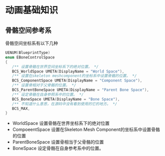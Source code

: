 # 动画基础知识
## 骨骼空间参考系
骨骼空间坐标系有以下几种
~~~c++
UENUM(BlueprintType)
enum EBoneControlSpace
{
   /** 设置骨骼在世界空间坐标系下的绝对位置。 */
   BCS_WorldSpace UMETA(DisplayName = "World Space"),
   /** 设置在skeleton meshcomponent的坐标系中设置骨骼的位置。 */
   BCS_ComponentSpace UMETA(DisplayName = "Component Space"),
   /** 设置骨相对于父骨骼的位置。 */
   BCS_ParentBoneSpace UMETA(DisplayName = "Parent Bone Space"),
   /** 设定骨骼在自身参照系中的位置。 */
   BCS_BoneSpace UMETA(DisplayName = "Bone Space"),
   /** 不知道什么意思，在源码中没有看到使用的它的地方。 */
   BCS_MAX,  
}
~~~
* WorldSpace 
  设置骨骼在世界坐标系下的绝对位置
* CompoeentSpace
  设置在Skeleton  Mesh Component的坐标系中设置骨骼的位置
* ParentBoneSpace
  设置骨相当于父骨骼的位置
* BoneSpace
  设定骨骼在自身参考系中的位置。